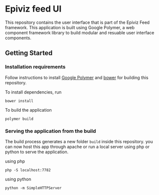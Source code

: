 # Epiviz feed UI

This repository contains the user interface that is part of the Epiviz Feed framework. This application is built using Google Polymer, a web component framework library to build modular and resuable user interface components. 

## Getting Started

### Installation requirements

Follow instructions to install [Google Polymer](https://www.polymer-project.org/) and [bower](https://bower.io/) for building this repository.

To install dependencies, run

`bower install`

To build the application

`polymer build`

### Serving the application from the build

The build process generates a new folder `build` inside this repository. you can now host this app through apache or run a local server using php or python to serve the application.

using php

`php -S localhost:7782`

using python

`python -m SimpleHTTPServer`

